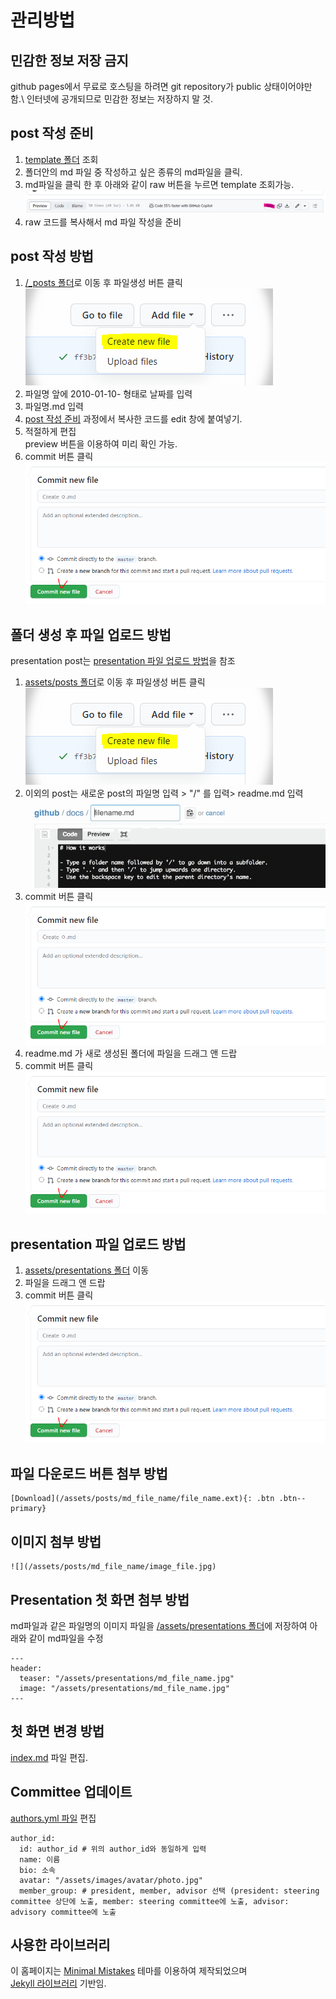# 관리방법
## 민감한 정보 저장 금지
github pages에서 무료로 호스팅을 하려면 git repository가 public 상태이어야만 함.\ 인터넷에 공개되므로 민감한 정보는 저장하지 말 것. 
## post 작성 준비
1. [template 폴더](/template) 조회
2. 폴더안의 md 파일 중 작성하고 싶은 종류의 md파일을 클릭.
3. md파일을 클릭 한 후 아래와 같이 raw 버튼을 누르면 template 조회가능. 
![](/docs/raw.png)
4. raw 코드를 복사해서 md 파일 작성을 준비
## post 작성 방법
1. [/_posts 폴더](/_posts/)로 이동 후 파일생성 버튼 클릭\
![](/docs/create_file.png)
2. 파일명 앞에 2010-01-10- 형태로 날짜를 입력
3. 파일명.md 입력
4. [post 작성 준비](#post-작성-준비) 과정에서 복사한 코드를 edit 창에 붙여넣기.
5. 적절하게 편집 \
   preview 버튼을 이용하여 미리 확인 가능.
7. commit 버튼 클릭\
![](/docs/commit.png)
## 폴더 생성 후 파일 업로드 방법
presentation post는 [presentation 파일 업로드 방법](#presentation-파일-업로드-방법)을 참조
1. [assets/posts 폴더](/assets/posts/)로 이동 후 파일생성 버튼 클릭 \
![](/docs/create_file.png)
2. 이외의 post는 새로운 post의 파일명 입력 > "/" 를 입력> readme.md 입력 ![](/docs/create_folder.gif)
3. commit 버튼 클릭 ![](/docs/commit.png)
4. readme.md 가 새로 생성된 폴더에 파일을 드래그 앤 드랍
5. commit 버튼 클릭 ![](/docs/commit.png)
## presentation 파일 업로드 방법
1. [assets/presentations 폴더](/assets/presentations/) 이동
2. 파일을 드래그 앤 드랍
3. commit 버튼 클릭 ![](/docs/commit.png)
## 파일 다운로드 버튼 첨부 방법
```
[Download](/assets/posts/md_file_name/file_name.ext){: .btn .btn--primary}
```
## 이미지 첨부 방법
```
![](/assets/posts/md_file_name/image_file.jpg)
```
## Presentation 첫 화면 첨부 방법
md파일과 같은 파일명의 이미지 파일을 [/assets/presentations 폴더](/assets/presentations)에 저장하여 아래와 같이 md파일을 수정
```
---
header:
  teaser: "/assets/presentations/md_file_name.jpg"
  image: "/assets/presentations/md_file_name.jpg"
---
```
## 첫 화면 변경 방법
[index.md](/index.md) 파일 편집.

## Committee 업데이트
[authors.yml 파일](/_data/authors.yml) 편집
 ```
 author_id:
   id: author_id # 위의 author_id와 동일하게 입력
   name: 이름
   bio: 소속
   avatar: "/assets/images/avatar/photo.jpg"
   member_group: # president, member, advisor 선택 (president: steering committee 상단에 노출, member: steering committee에 노출, advisor: advisory committee에 노출
 ```

## 사용한 라이브러리
이 홈페이지는 [Minimal Mistakes](https://mmistakes.github.io/minimal-mistakes/docs/quick-start-guide/) 테마를 이용하여 제작되었으며 \
[Jekyll 라이브러리](https://jekyllrb.com/) 기반임.
